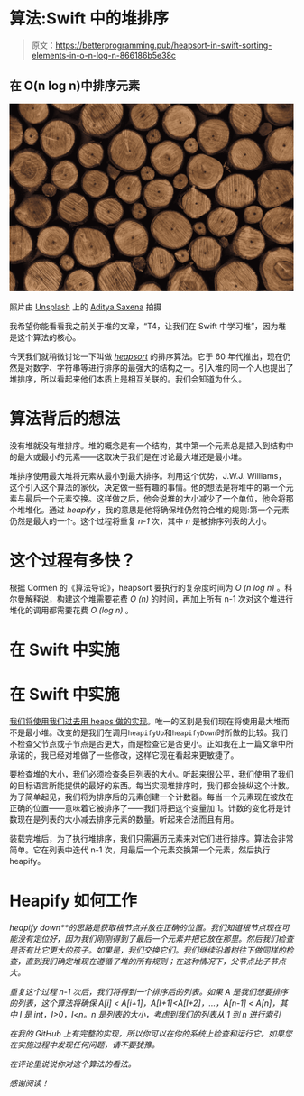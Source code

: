 # 算法:Swift 中的堆排序

> 原文：<https://betterprogramming.pub/heapsort-in-swift-sorting-elements-in-o-n-log-n-866186b5e38c>

## 在 O(n log n)中排序元素

![](img/aad75c72a1616175ea9d087642f70eee.png)

照片由 [Unsplash](https://unsplash.com/s/photos/pile?utm_source=unsplash&utm_medium=referral&utm_content=creditCopyText) 上的 [Aditya Saxena](https://unsplash.com/@adityaries?utm_source=unsplash&utm_medium=referral&utm_content=creditCopyText) 拍摄

我希望你能看看我之前关于堆的文章，“T4，让我们在 Swift 中学习堆”，因为堆是这个算法的核心。

今天我们就稍微讨论一下叫做 [*heapsort*](https://en.wikipedia.org/wiki/Heapsort) 的排序算法。它于 60 年代推出，现在仍然是对数字、字符串等进行排序的最强大的结构之一。引入堆的同一个人也提出了堆排序，所以看起来他们本质上是相互关联的。我们会知道为什么。

# 算法背后的想法

没有堆就没有堆排序。堆的概念是有一个结构，其中第一个元素总是插入到结构中的最大或最小的元素——这取决于我们是在讨论最大堆还是最小堆。

堆排序使用最大堆将元素从最小到最大排序。利用这个优势，J.W.J. Williams，这个引入这个算法的家伙，决定做一些有趣的事情。他的想法是将堆中的第一个元素与最后一个元素交换。这样做之后，他会说堆的大小减少了一个单位，他会将那个堆堆化。通过 *heapify* ，我的意思是他将确保堆仍然符合堆的规则:第一个元素仍然是最大的一个。这个过程将重复 *n-1* 次，其中 *n* 是被排序列表的大小。

# 这个过程有多快？

根据 Cormen 的《算法导论》，heapsort 要执行的复杂度时间为 *O (n log n)* 。科尔曼解释说，构建这个堆需要花费 *O (n)* 的时间，再加上所有 n-1 次对这个堆进行堆化的调用都需要花费 *O (log n)* 。

# 在 Swift 中实施

# 在 Swift 中实施

[我们将使用我们过去用 heaps 做的实现](https://medium.com/@Alcivanio/swift-a-quick-look-in-heaps-using-swift-ea9aca929d9d)。唯一的区别是我们现在将使用最大堆而不是最小堆。改变的是我们在调用`heapifyUp`和`heapifyDown`时所做的比较。我们不检查父节点或子节点是否更大，而是检查它是否更小。正如我在上一篇文章中所承诺的，我已经对堆做了一些修改，这样它现在看起来更敏捷了。

要检查堆的大小，我们必须检查条目列表的大小。听起来很公平，我们使用了我们的目标语言所能提供的最好的东西。每当实现堆排序时，我们都会操纵这个计数。为了简单起见，我们将为排序后的元素创建一个计数器。每当一个元素现在被放在正确的位置——意味着它被排序了——我们将把这个变量加 1。计数的变化将是计数现在是列表的大小减去排序元素的数量。听起来合法而且有用。

装载完堆后，为了执行堆排序，我们只需遍历元素来对它们进行排序。算法会非常简单。它在列表中迭代 n-1 次，用最后一个元素交换第一个元素，然后执行 heapify。

# Heapify 如何工作

*heapify down**的思路是获取根节点并放在正确的位置。我们知道根节点现在可能没有定位好，因为我们刚刚得到了最后一个元素并把它放在那里。然后我们检查是否有比它更大的孩子。如果是，我们交换它们。我们继续沿着树往下做同样的检查，直到我们确定堆现在遵循了堆的所有规则；在这种情况下，父节点比子节点大。*

*重复这个过程 *n-1* 次后，我们将得到一个排序后的列表。如果 A 是我们想要排序的列表，这个算法将确保 A[i] < A[i+1]，A[I+1]<A[I+2]，…，A[n-1] < A[n]，其中 I 是 int，I>0，I<n。n 是列表的大小，考虑到我们的列表从 1 到 n 进行索引*

*在我的 GitHub 上有完整的实现，所以你可以在你的系统上检查和运行它。如果您在实施过程中发现任何问题，请不要犹豫。*

*在评论里说说你对这个算法的看法。*

*感谢阅读！*